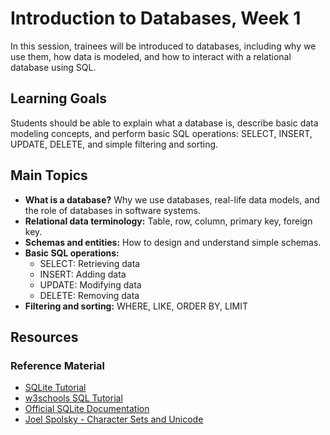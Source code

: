 # Introduction to Databases, Week 1

In this session, trainees will be introduced to databases, including why we use them, how data is modeled, and how to interact with a relational database using SQL.

## Learning Goals

Students should be able to explain what a database is, describe basic data modeling concepts, and perform basic SQL operations: SELECT, INSERT, UPDATE, DELETE, and simple filtering and sorting.

## Main Topics

- **What is a database?**
  Why we use databases, real-life data models, and the role of databases in software systems.
- **Relational data terminology:**
  Table, row, column, primary key, foreign key.
- **Schemas and entities:**
  How to design and understand simple schemas.
- **Basic SQL operations:**
  - SELECT: Retrieving data
  - INSERT: Adding data
  - UPDATE: Modifying data
  - DELETE: Removing data
- **Filtering and sorting:**
  WHERE, LIKE, ORDER BY, LIMIT

## Resources

### Reference Material

- [SQLite Tutorial](https://www.sqlitetutorial.net/)
- [w3schools SQL Tutorial](https://www.w3schools.com/sql/)
- [Official SQLite Documentation](https://sqlite.org/docs.html)
- [Joel Spolsky - Character Sets and Unicode](https://www.joelonsoftware.com/2003/10/08/the-absolute-minimum-every-software-developer-absolutely-positively-must-know-about-unicode-and-character-sets-no-excuses/)
